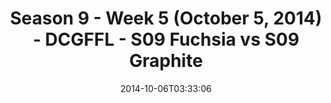 ---
title: Season 9 - Week 5 (October 5, 2014) - DCGFFL - S09 Fuchsia vs S09 Graphite
teams-score:
- team: _teams/s09-fuchsia.md
  score:
- team: _teams/s09-graphite.md
  score: 12
mvp: Bill Klitz (Fuchsia); Peter Sima (Graphite)
game-ball: N/A
sportsperson: ''
season: 9
week: 5
date: '2014-10-06T03:33:06'
pageid: season-9-week-5-4456-vs-4458
---